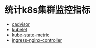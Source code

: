 # 统计k8s集群监控指标
- [cadvisor](cadvisor.md)
- [kubelet](kubelet.md)
- [kube-state-metric](kube-state-metric.md)
- [ingress-nginx-controller](ingress-nginx-controller.md)